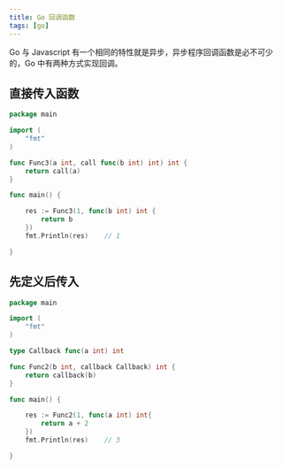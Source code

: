 ```yaml
---
title: Go 回调函数
tags: [go]
---
```


Go 与 Javascript 有一个相同的特性就是异步，异步程序回调函数是必不可少的，Go 中有两种方式实现回调。
<!-- more --><!-- toc -->

## 直接传入函数

```go
package main

import (
    "fmt"
)

func Func3(a int, call func(b int) int) int {
    return call(a)
}

func main() {

    res := Func3(1, func(b int) int {
        return b
    })
    fmt.Println(res)    // 1

}
```

## 先定义后传入

```go
package main

import (
    "fmt"
)

type Callback func(a int) int

func Func2(b int, callback Callback) int {
    return callback(b)
}

func main() {

    res := Func2(1, func(a int) int{
        return a + 2
    })
    fmt.Println(res)    // 3

}
```
